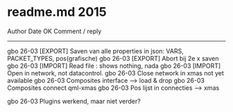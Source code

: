 # readme.md 2015

Author  Date    OK  Comment / reply
------  ----    --  -----------------------------------------
gbo     26-03       [EXPORT] Saven van alle properties in json: VARS, PACKET_TYPES, pos(grafische)
gbo     26-03       [EXPORT] Abort bij 2e x saven
gbo     26-03       [IMPORT] Read file : shows nothing, nada
gbo     26-03       [IMPORT] Open in network, not datacontrol.
gbo     26-03       Close network in xmas not yet available
gbo     26-03       Composites interface --> load & drop
gbo     26-03       Composites connect qml-xmas
gbo     26-03       Pos lijst in connecties --> xmas

gbo     26-03       Plugins werkend, maar niet verder?

